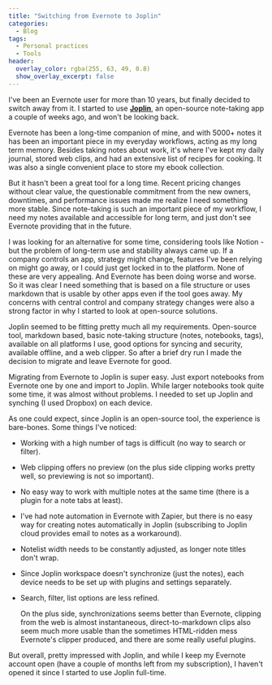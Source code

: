 ```yaml
---
title: "Switching from Evernote to Joplin"
categories:
  - Blog 
tags:
  - Personal practices
  - Tools 
header:
  overlay_color: rgba(255, 63, 49, 0.8)
  show_overlay_excerpt: false
---
```


I've been an Evernote user for more than 10 years, but finally decided to switch away from it. I started to use [**Joplin**](https://joplinapp.org/), an open-source note-taking app a couple of weeks ago, and won't be looking back.

Evernote has been a long-time companion of mine, and with 5000+ notes it has been an important piece in my everyday workflows, acting as my long term memory. Besides taking notes about work, it's where I've kept my daily journal, stored web clips, and had an extensive list of recipes for cooking. It was also a single convenient place to store my ebook collection.

But it hasn't been a great tool for a long time. Recent pricing changes without clear value, the questionable commitment from the new owners, downtimes, and performance issues made me realize I need something more stable. Since note-taking is such an important piece of my workflow, I need my notes available and accessible for long term, and just don't see Evernote providing that in the future. 

I was looking for an alternative for some time, considering tools like Notion - but the problem of long-term use and stability always came up. If a company controls an app, strategy might change, features I've been relying on might go away, or I could just get locked in to the platform. None of these are very appealing. And Evernote has been doing worse and worse. So it was clear I need something that is based on a file structure or uses markdown that is usable by other apps even if the tool goes away. My concerns with central control and company strategy changes were also a strong factor in why I started to look at open-source solutions.

Joplin seemed to be fitting pretty much all my requirements. Open-source tool, markdown based, basic note-taking structure (notes, notebooks, tags), available on all platforms I use, good options for syncing and security, available offline, and a web clipper. So after a brief dry run I made the decision to migrate and leave Evernote for good.

Migrating from Evernote to Joplin is super easy. Just export notebooks from Evernote one by one and import to Joplin. While larger notebooks took quite some time, it was almost without problems. I needed to set up Joplin and synching (I used Dropbox) on each device.

As one could expect, since Joplin is an open-source tool, the experience is bare-bones. Some things I've noticed:
- Working with a high number of tags is difficult (no way to search or filter).
- Web clipping offers no preview (on the plus side clipping works pretty well, so previewing is not so important).
- No easy way to work with multiple notes at the same time (there is a plugin for a note tabs at least).
- I've had note automation in Evernote with Zapier, but there is no easy way for creating notes automatically in Joplin (subscribing to Joplin cloud provides email to notes as a workaround).
- Notelist width needs to be constantly adjusted, as longer note titles don't wrap.
- Since Joplin workspace doesn't synchronize (just the notes), each device needs to be set up with plugins and settings separately.
- Search, filter, list options are less refined.

  On the plus side, synchronizations seems better than Evernote, clipping from the web is almost instantaneous, direct-to-markdown clips also seem much more usable than the sometimes HTML-ridden mess Evernote's clipper produced, and there are some really useful plugins.

But overall, pretty impressed with Joplin, and while I keep my Evernote account open (have a couple of months left from my subscription), I haven't opened it since I started to use Joplin full-time.
